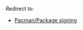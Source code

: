 Redirect to:

*   [Pacman/Package signing](/index.php/Pacman/Package_signing "Pacman/Package signing")